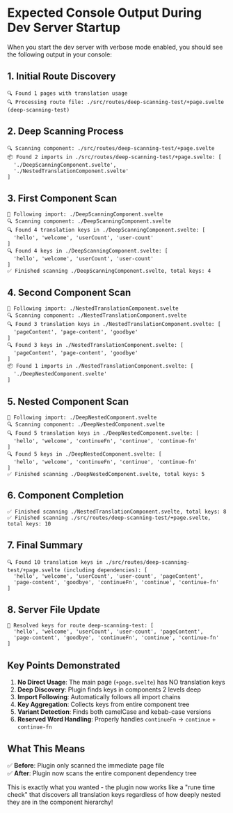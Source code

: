 # Expected Console Output During Dev Server Startup

When you start the dev server with verbose mode enabled, you should see the following output in your console:

## 1. Initial Route Discovery

```
🔍 Found 1 pages with translation usage
🔍 Processing route file: ./src/routes/deep-scanning-test/+page.svelte (deep-scanning-test)
```

## 2. Deep Scanning Process

```
🔍 Scanning component: ./src/routes/deep-scanning-test/+page.svelte
📦 Found 2 imports in ./src/routes/deep-scanning-test/+page.svelte: [
  './DeepScanningComponent.svelte',
  './NestedTranslationComponent.svelte'
]
```

## 3. First Component Scan

```
🔗 Following import: ./DeepScanningComponent.svelte
🔍 Scanning component: ./DeepScanningComponent.svelte
🔍 Found 4 translation keys in ./DeepScanningComponent.svelte: [
  'hello', 'welcome', 'userCount', 'user-count'
]
🔍 Found 4 keys in ./DeepScanningComponent.svelte: [
  'hello', 'welcome', 'userCount', 'user-count'
]
✅ Finished scanning ./DeepScanningComponent.svelte, total keys: 4
```

## 4. Second Component Scan

```
🔗 Following import: ./NestedTranslationComponent.svelte
🔍 Scanning component: ./NestedTranslationComponent.svelte
🔍 Found 3 translation keys in ./NestedTranslationComponent.svelte: [
  'pageContent', 'page-content', 'goodbye'
]
🔍 Found 3 keys in ./NestedTranslationComponent.svelte: [
  'pageContent', 'page-content', 'goodbye'
]
📦 Found 1 imports in ./NestedTranslationComponent.svelte: [
  './DeepNestedComponent.svelte'
]
```

## 5. Nested Component Scan

```
🔗 Following import: ./DeepNestedComponent.svelte
🔍 Scanning component: ./DeepNestedComponent.svelte
🔍 Found 5 translation keys in ./DeepNestedComponent.svelte: [
  'hello', 'welcome', 'continueFn', 'continue', 'continue-fn'
]
🔍 Found 5 keys in ./DeepNestedComponent.svelte: [
  'hello', 'welcome', 'continueFn', 'continue', 'continue-fn'
]
✅ Finished scanning ./DeepNestedComponent.svelte, total keys: 5
```

## 6. Component Completion

```
✅ Finished scanning ./NestedTranslationComponent.svelte, total keys: 8
✅ Finished scanning ./src/routes/deep-scanning-test/+page.svelte, total keys: 10
```

## 7. Final Summary

```
🔍 Found 10 translation keys in ./src/routes/deep-scanning-test/+page.svelte (including dependencies): [
  'hello', 'welcome', 'userCount', 'user-count', 'pageContent',
  'page-content', 'goodbye', 'continueFn', 'continue', 'continue-fn'
]
```

## 8. Server File Update

```
📝 Resolved keys for route deep-scanning-test: [
  'hello', 'welcome', 'userCount', 'user-count', 'pageContent',
  'page-content', 'goodbye', 'continueFn', 'continue', 'continue-fn'
]
```

## Key Points Demonstrated

1. **No Direct Usage**: The main page (`+page.svelte`) has NO translation keys
2. **Deep Discovery**: Plugin finds keys in components 2 levels deep
3. **Import Following**: Automatically follows all import chains
4. **Key Aggregation**: Collects keys from entire component tree
5. **Variant Detection**: Finds both camelCase and kebab-case versions
6. **Reserved Word Handling**: Properly handles `continueFn` → `continue` + `continue-fn`

## What This Means

✅ **Before**: Plugin only scanned the immediate page file  
✅ **After**: Plugin now scans the entire component dependency tree

This is exactly what you wanted - the plugin now works like a "rune time check" that discovers all translation keys regardless of how deeply nested they are in the component hierarchy!
